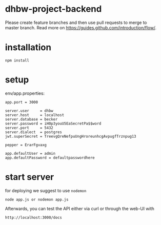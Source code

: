 # dhbw-project-backend

Please create feature branches and then use pull requests to merge to master branch.
Read more on https://guides.github.com/introduction/flow/.

# installation
```
npm install
```

# setup
env/app.properties:
```
app.port = 3000

server.user     = dhbw
server.host     = localhost
server.database = becker
server.password = iH0p3youU5EaSecretPa$$word
server.port     = 5432
server.dialect  = postgres
jwt.superSecret = TreevgQreNefpuUngHroreunhcgAvpugfTrznpug13

pepper = ErarFgvaxg

app.defaultUser = admin
app.defaultPassword = defaultpasswordhere
```

# start server
for deploying we suggest to use `nodemon` 
```
node app.js or nodemon app.js
```
Afterwards, you can test the API either via curl or through the web-UI with 
```
http://localhost:3000/docs
``` 
